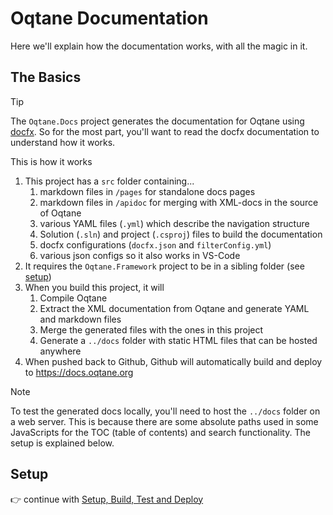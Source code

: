 ﻿# Oqtane Documentation

Here we'll explain how the documentation works, with all the magic in it.

## The Basics

> [!TIP]
> The `Oqtane.Docs` project generates the documentation for Oqtane using [docfx](https://dotnet.github.io/docfx/).
> So for the most part, you'll want to read the docfx documentation
> to understand how it works.

This is how it works

1. This project has a `src` folder containing...
    1. markdown files in `/pages` for standalone docs pages
    1. markdown files in `/apidoc` for merging with XML-docs in the source of Oqtane
    1. various YAML files (`.yml`) which describe the navigation structure
    1. Solution (`.sln`) and project (`.csproj`) files to build the documentation
    1. docfx configurations (`docfx.json` and `filterConfig.yml`)
    1. various json configs so it also works in VS-Code
1. It requires the `Oqtane.Framework` project to be in a sibling folder (see [setup](./build.md))
1. When you build this project, it will
    1. Compile Oqtane
    1. Extract the XML documentation from Oqtane and generate YAML and markdown files
    1. Merge the generated files with the ones in this project
    1. Generate a `../docs` folder with static HTML files that can be hosted anywhere
1. When pushed back to Github, Github will automatically build and deploy to <https://docs.oqtane.org>

> [!NOTE]
> To test the generated docs locally, you'll need to host the `../docs` folder on a web server.
> This is because there are some absolute paths used in some JavaScripts for the TOC (table of contents) and search functionality.
> The setup is explained below.

## Setup

👉 continue with [Setup, Build, Test and Deploy](./build.md)
